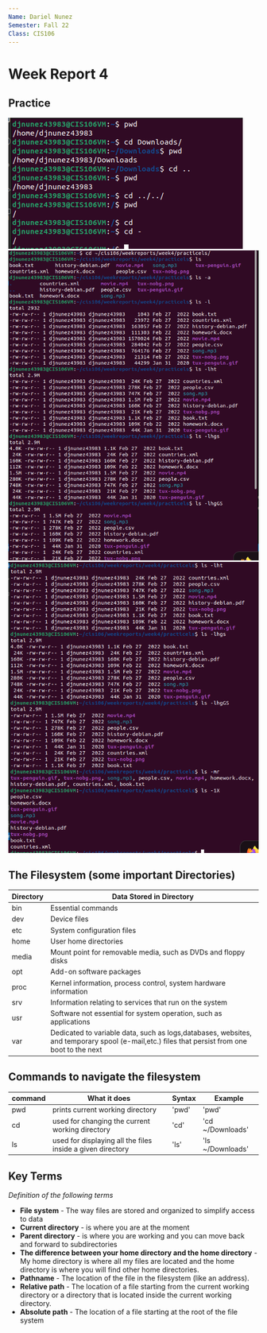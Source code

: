 ```yaml
---
Name: Dariel Nunez
Semester: Fall 22
Class: CIS106
---
```


# Week Report 4

## Practice
![P1](P1.png)
![p1.1](p1.1.png)
![p1.2](p1.2.png)

## The Filesystem (some important Directories)

| Directory | Data Stored in Directory                                                                                                                     |
| --------- | -------------------------------------------------------------------------------------------------------------------------------------------- |
| bin       | Essential commands                                                                                                                           |
| dev       | Device files                                                                                                                                 |
| etc       | System configuration files                                                                                                                   |
| home      | User home directories                                                                                                                        |
| media     | Mount point for removable media, such as DVDs and floppy disks                                                                               |
| opt       | Add-on software packages                                                                                                                     |
| proc      | Kernel information, process control, system hardware information                                                                             |
| srv       | Information relating to services that run on the system                                                                                      |
| usr       | Software not essential for system operation, such as applications                                                                            |
| var       | Dedicated to variable data, such as logs,databases, websites, and temporary spool (e-mail,etc.) files that persist from one boot to the next |

## Commands to navigate the filesystem 

| command | What it does                                               | Syntax | Example          |
| ------- | ---------------------------------------------------------- | ------ | ---------------- |
| pwd     | prints current working directory                           | 'pwd'  | 'pwd'            |
| cd      | used for changing the current working directory            | 'cd'   | 'cd ~/Downloads' |
| ls      | used for displaying all the files inside a given directory | 'ls'   | 'ls ~/Downloads' |

## Key Terms

*Definition of the following terms*

+ **File system** - The way files are stored and organized to simplify access to data
+ **Current directory** - is where you are at the moment
+ **Parent directory** - is where you are working and you can move back and forward to subdirectories
+ **The difference between your home directory and the home directory** - My home directory is where all my files are located and the home directory is where you will find other home directories.
+ **Pathname** - The location of the file in the filesystem (like an address).
+ **Relative path** - The location of a file starting from the current working directory or a directory that is located inside the current working directory.
+ **Absolute path** - The location of a file starting at the root of the file system